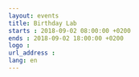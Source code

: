 ```yaml
---
layout: events
title: Birthday Lab
starts : 2018-09-02 08:00:00 +0200
ends : 2018-09-02 18:00:00 +0200
logo :
url_address :
lang: en
---
```

